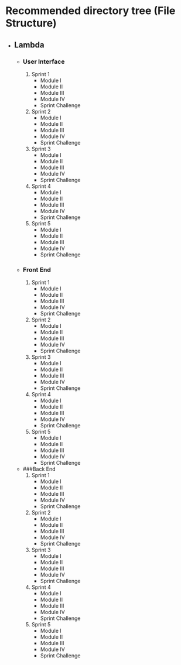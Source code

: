 # Recommended directory tree (File Structure)

*  ## Lambda
     * ### User Interface
        1. Sprint 1
            * Module I
            * Module II
            * Module III
            * Module IV
            * Sprint Challenge
        1. Sprint 2
            * Module I
            * Module II
            * Module III
            * Module IV
            * Sprint Challenge
        1. Sprint 3
            * Module I
            * Module II
            * Module III
            * Module IV
            * Sprint Challenge
        1. Sprint 4
            * Module I
            * Module II
            * Module III
            * Module IV
            * Sprint Challenge
        1. Sprint 5
            * Module I
            * Module II
            * Module III
            * Module IV
            * Sprint Challenge
     * ### Front End
        1. Sprint 1
            * Module I
            * Module II
            * Module III
            * Module IV
            * Sprint Challenge
        1. Sprint 2
            * Module I
            * Module II
            * Module III
            * Module IV
            * Sprint Challenge
        1. Sprint 3
            * Module I
            * Module II
            * Module III
            * Module IV
            * Sprint Challenge
        1. Sprint 4
            * Module I
            * Module II
            * Module III
            * Module IV
            * Sprint Challenge
        1. Sprint 5
            * Module I
            * Module II
            * Module III
            * Module IV
            * Sprint Challenge
    *  ###Back End
        1. Sprint 1
            * Module I
            * Module II
            * Module III
            * Module IV
            * Sprint Challenge
        1. Sprint 2
            * Module I
            * Module II
            * Module III
            * Module IV
            * Sprint Challenge
        1. Sprint 3
            * Module I
            * Module II
            * Module III
            * Module IV
            * Sprint Challenge
        1. Sprint 4
            * Module I
            * Module II
            * Module III
            * Module IV
            * Sprint Challenge
        1. Sprint 5
            * Module I
            * Module II
            * Module III
            * Module IV
            * Sprint Challenge

